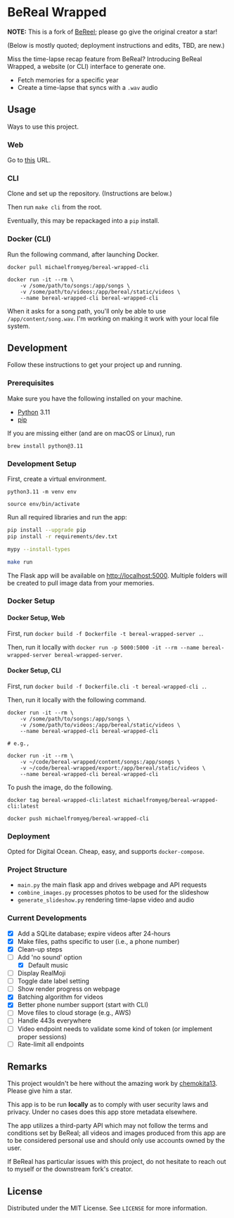 # BeReal Wrapped

**NOTE:** This is a fork of [BeReel](https://github.com/theOneAndOnlyOne/BeReel); please go give the original creator a star!

(Below is mostly quoted; deployment instructions and edits, TBD, are new.)

Miss the time-lapse recap feature from BeReal? Introducing BeReal Wrapped, a website (or CLI) interface to generate one.

* Fetch memories for a specific year
* Create a time-lapse that syncs with a `.wav` audio

## Usage

Ways to use this project.

### Web

Go to [this](https://bereal.michaeldemar.co) URL.

### CLI

Clone and set up the repository. (Instructions are below.)

Then run `make cli` from the root.

Eventually, this may be repackaged into a `pip` install.

### Docker (CLI)

Run the following command, after launching Docker.

```plaintext
docker pull michaelfromyeg/bereal-wrapped-cli

docker run -it --rm \
    -v /some/path/to/songs:/app/songs \
    -v /some/path/to/videos:/app/bereal/static/videos \
    --name bereal-wrapped-cli bereal-wrapped-cli
```

When it asks for a song path, you'll only be able to use `/app/content/song.wav`. I'm working on making it work with your local file system.

## Development

Follow these instructions to get your project up and running.

### Prerequisites

Make sure you have the following installed on your machine.

* [Python](https://python.org/downloads/) 3.11
* [pip](https://pip.pypa.io/en/stable/installation/)

If you are missing either (and are on macOS or Linux), run

```plaintext
brew install python@3.11
```

### Development Setup

First, create a virtual environment.

```plaintext
python3.11 -m venv env

source env/bin/activate
```

Run all required libraries and run the app:

```bash
pip install --upgrade pip
pip install -r requirements/dev.txt

mypy --install-types

make run
```

The Flask app will be available on [http://localhost:5000](http://localhost:5000). Multiple folders will be created to pull image data from your memories.

### Docker Setup

#### Docker Setup, Web

First, run `docker build -f Dockerfile -t bereal-wrapped-server .`.

Then, run it locally with `docker run -p 5000:5000 -it --rm --name bereal-wrapped-server bereal-wrapped-server`.

#### Docker Setup, CLI

First, run `docker build -f Dockerfile.cli -t bereal-wrapped-cli .`.

Then, run it locally with the following command.

```plaintext
docker run -it --rm \
    -v /some/path/to/songs:/app/songs \
    -v /some/path/to/videos:/app/bereal/static/videos \
    --name bereal-wrapped-cli bereal-wrapped-cli

# e.g.,

docker run -it --rm \
    -v ~/code/bereal-wrapped/content/songs:/app/songs \
    -v ~/code/bereal-wrapped/export:/app/bereal/static/videos \
    --name bereal-wrapped-cli bereal-wrapped-cli
```

To push the image, do the following.

```plaintext
docker tag bereal-wrapped-cli:latest michaelfromyeg/bereal-wrapped-cli:latest

docker push michaelfromyeg/bereal-wrapped-cli
```

### Deployment

Opted for Digital Ocean. Cheap, easy, and supports `docker-compose`.

### Project Structure

* `main.py` the main flask app and drives webpage and API requests
* `combine_images.py` processes photos to be used for the slideshow
* `generate_slideshow.py` rendering time-lapse video and audio

### Current Developments

* [x] Add a SQLite database; expire videos after 24-hours
* [x] Make files, paths specific to user (i.e., a phone number)
* [x] Clean-up steps
* [ ] Add 'no sound' option
  * [x] Default music
* [ ] Display RealMoji
* [ ] Toggle date label setting
* [ ] Show render progress on webpage
* [x] Batching algorithm for videos
* [x] Better phone number support (start with CLI)
* [ ] Move files to cloud storage (e.g., AWS)
* [ ] Handle 443s everywhere
* [ ] Video endpoint needs to validate some kind of token (or implement proper sessions)
* [ ] Rate-limit all endpoints

## Remarks

This project wouldn't be here without the amazing work by [chemokita13](https://github.com/chemokita13/beReal-api). Please give him a star.

This app is to be run **locally** as to comply with user security laws and privacy. Under no cases does this app store metadata elsewhere.

The app utilizes a third-party API which may not follow the terms and conditions set by BeReal; all videos and images produced from this app are to be considered personal use and should only use accounts owned by the user.

If BeReal has particular issues with this project, do not hesitate to reach out to myself or the downstream fork's creator.

## License

Distributed under the MIT License. See `LICENSE` for more information.
